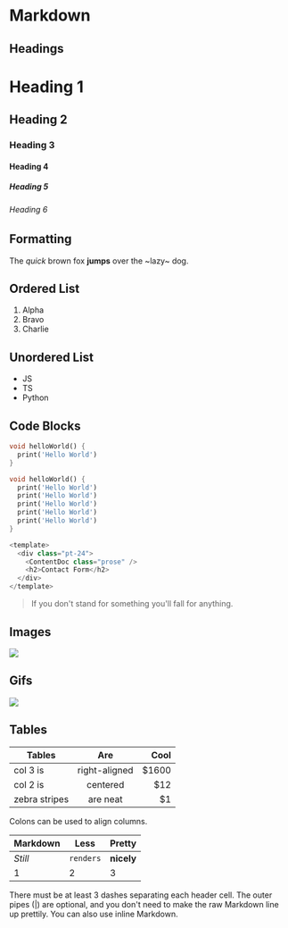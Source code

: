 # Markdown

## Headings

# Heading 1
## Heading 2
### Heading 3
#### Heading 4
##### Heading 5
###### Heading 6

## Formatting

The _quick_ brown fox **jumps** over the ~lazy~ dog.

## Ordered List

1. Alpha
2. Bravo
3. Charlie

## Unordered List

- JS
- TS
- Python

## Code Blocks

```dart [src/index.js] {2-3}
void helloWorld() {
  print('Hello World')
}
```

```dart [src/index.js] {2-5}
void helloWorld() {
  print('Hello World')
  print('Hello World')
  print('Hello World')
  print('Hello World')
  print('Hello World')
}
```

```javascript [./pages/index.vue] {3-5}
<template>
  <div class="pt-24">
    <ContentDoc class="prose" />
    <h2>Contact Form</h2>
  </div>
</template>
```
> If you don't stand for something you'll fall for anything.

## Images

![](https://imgs.xkcd.com/comics/ten_thousand_2x.png)

## Gifs

![](https://i.giphy.com/media/4pMX5rJ4PYAEM/giphy.webp)


## Tables


| Tables        | Are           | Cool  |
| ------------- |:-------------:| -----:|
| col 3 is      | right-aligned | $1600 |
| col 2 is      | centered      |   $12 |
| zebra stripes | are neat      |    $1 |

Colons can be used to align columns.

Markdown | Less | Pretty
--- | --- | ---
*Still* | `renders` | **nicely**
1 | 2 | 3

There must be at least 3 dashes separating each header cell.
The outer pipes (|) are optional, and you don't need to make the 
raw Markdown line up prettily. You can also use inline Markdown.